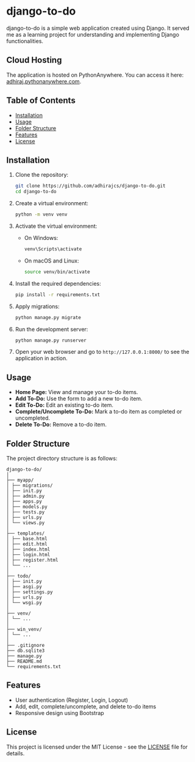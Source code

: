 # django-to-do

django-to-do is a simple web application created using Django. It served me as a learning project for understanding and implementing Django functionalities.

## Cloud Hosting

The application is hosted on PythonAnywhere. You can access it here: [adhiraj.pythonanywhere.com](https://adhiraj.pythonanywhere.com/).

## Table of Contents

- [Installation](#installation)
- [Usage](#usage)
- [Folder Structure](#folder-structure)
- [Features](#features)
- [License](#license)

## Installation

1. Clone the repository:
    ```bash
    git clone https://github.com/adhirajcs/django-to-do.git
    cd django-to-do
    ```

2. Create a virtual environment:
    ```bash
    python -m venv venv
    ```

3. Activate the virtual environment:
    - On Windows:
        ```bash
        venv\Scripts\activate
        ```
    - On macOS and Linux:
        ```bash
        source venv/bin/activate
        ```

4. Install the required dependencies:
    ```bash
    pip install -r requirements.txt
    ```

5. Apply migrations:
    ```bash
    python manage.py migrate
    ```

6. Run the development server:
    ```bash
    python manage.py runserver
    ```

7. Open your web browser and go to `http://127.0.0.1:8000/` to see the application in action.

## Usage

- **Home Page:** View and manage your to-do items.
- **Add To-Do:** Use the form to add a new to-do item.
- **Edit To-Do:** Edit an existing to-do item.
- **Complete/Uncomplete To-Do:** Mark a to-do item as completed or uncompleted.
- **Delete To-Do:** Remove a to-do item.

## Folder Structure

The project directory structure is as follows:

```
django-to-do/
│
├── myapp/
│ ├── migrations/
│ ├── init.py
│ ├── admin.py
│ ├── apps.py
│ ├── models.py
│ ├── tests.py
│ ├── urls.py
│ └── views.py
│
├── templates/
│ ├── base.html
│ ├── edit.html
│ ├── index.html
│ ├── login.html
│ ├── register.html
│ └── ...
│
├── todo/
│ ├── init.py
│ ├── asgi.py
│ ├── settings.py
│ ├── urls.py
│ └── wsgi.py
│
├── venv/
│ └── ...
│
├── win_venv/
│ └── ...
│
├── .gitignore
├── db.sqlite3
├── manage.py
├── README.md
└── requirements.txt
```

## Features

- User authentication (Register, Login, Logout)
- Add, edit, complete/uncomplete, and delete to-do items
- Responsive design using Bootstrap


## License

This project is licensed under the MIT License - see the [LICENSE](LICENSE) file for details.
